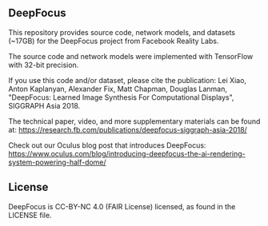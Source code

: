 ## DeepFocus

This repository provides source code, network models, and datasets (~17GB) for the DeepFocus project from Facebook Reality Labs.

The source code and network models were implemented with TensorFlow with 32-bit precision.

If you use this code and/or dataset, please cite the publication: Lei Xiao, Anton Kaplanyan, Alexander Fix, Matt Chapman, Douglas Lanman, "DeepFocus: Learned Image Synthesis For Computational Displays", SIGGRAPH Asia 2018.

The technical paper, video, and more supplementary materials can be found at:
https://research.fb.com/publications/deepfocus-siggraph-asia-2018/

Check out our Oculus blog post that introduces DeepFocus:
https://www.oculus.com/blog/introducing-deepfocus-the-ai-rendering-system-powering-half-dome/

## License
DeepFocus is CC-BY-NC 4.0 (FAIR License) licensed, as found in the LICENSE file.
